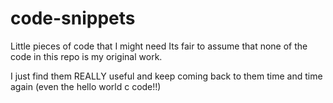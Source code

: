 # code-snippets
Little pieces of code that I might need
Its fair to assume that none of the code in this repo is my original work.

I just find them REALLY useful and keep coming back to them time and time again 
(even the hello world c code!!)
